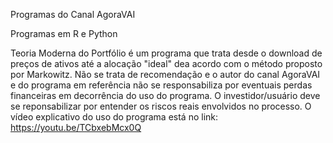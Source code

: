 Programas do Canal AgoraVAI

Programas em R e Python

Teoria Moderna do Portfólio é um programa que trata desde o download de preços de ativos até a alocação "ideal" dea acordo com o método proposto por Markowitz. Não se trata de recomendação e o autor do canal AgoraVAI e do programa em referência não se responsabiliza por eventuais perdas financeiras em decorrência do uso do programa. O investidor/usuário deve se reponsabilizar por entender os riscos reais envolvidos no processo.
O vídeo explicativo do uso do programa está no link: https://youtu.be/TCbxebMcx0Q
